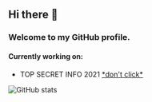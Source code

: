 ## Hi there 👋
### Welcome to my GitHub profile.

#### Currently working on:
  - TOP SECRET INFO 2021  [\*don't click\*](https://memepedia.ru/wp-content/uploads/2021/09/mishk-frede.jpg "DON'T CLICK, PLEASE")  

![GitHub stats](https://github-readme-stats.vercel.app/api?username=Eld3rly&show_icons=true&count_private=true&bg_color=45,F50E55,3D24F8&title_color=fff&text_color=fff&icon_color=fff&border_radius=10&hide_border=true "Hi, i'am Eld3rly!")  
